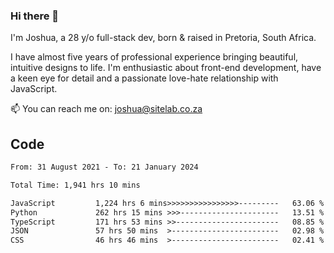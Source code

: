 ### Hi there 👋

I'm Joshua, a 28 y/o full-stack dev, born & raised in Pretoria, South Africa. 

I have almost five years of professional experience bringing beautiful, intuitive designs to life. I'm enthusiastic about front-end development, have a keen eye for detail and a passionate love-hate relationship with JavaScript.

📫 You can reach me on: joshua@sitelab.co.za

## **Code**

<!--START_SECTION:waka-->

```txt
From: 31 August 2021 - To: 21 January 2024

Total Time: 1,941 hrs 10 mins

JavaScript         1,224 hrs 6 mins>>>>>>>>>>>>>>>>---------   63.06 %
Python             262 hrs 15 mins >>>----------------------   13.51 %
TypeScript         171 hrs 53 mins >>-----------------------   08.85 %
JSON               57 hrs 50 mins  >------------------------   02.98 %
CSS                46 hrs 46 mins  >------------------------   02.41 %
```

<!--END_SECTION:waka-->
